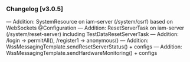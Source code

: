 ### Changelog [v3.0.5]
— Addition: SystemResource on iam-server (/system/csrf) based on WebSockets @Configuration
— Addition: ResetServerTask on iam-server (/system/reset-server) including TestDataResetServerTask
— Addition: /login -> permitAll(), /register1 -> anonymous()
— Addition: WssMessagingTemplate.sendResetServerStatus() + configs
— Addition: WssMessagingTemplate.sendHardwareMonitoring() + configs
